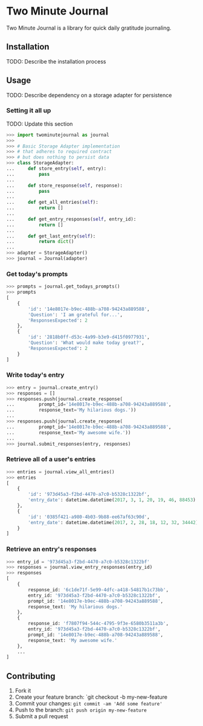 # Two Minute Journal
Two Minute Journal is a library for quick daily gratitude journaling.

## Installation
TODO: Describe the installation process

## Usage
TODO: Describe dependency on a storage adapter for persistence

### Setting it all up
TODO: Update this section
```python
>>> import twominutejournal as journal
>>>
>>> # Basic Storage Adapter implementation
>>> # that adheres to required contract
>>> # but does nothing to persist data
>>> class StorageAdapter:
...     def store_entry(self, entry):
...         pass
...
...     def store_response(self, response):
...         pass
...
...     def get_all_entries(self):
...         return []
...
...     def get_entry_responses(self, entry_id):
...         return []
...
...     def get_last_entry(self):
...         return dict()
...
>>> adapter = StorageAdapter()
>>> journal = Journal(adapter)
```

### Get today's prompts
```python
>>> prompts = journal.get_todays_prompts()
>>> prompts
[
    {
        'id': '14e8017e-b9ec-488b-a708-94243a889588',
        'Question': 'I am grateful for...',
        'ResponsesExpected': 2
    },
    {
        'id': '2818b0ff-d53c-4a99-b3e9-d415f0977931',
        'Question': 'What would make today great?',
        'ResponsesExpected': 2
    }
]
```

### Write today's entry
```python
>>> entry = journal.create_entry()
>>> responses = []
>>> responses.push(journal.create_response(
...         prompt_id='14e8017e-b9ec-488b-a708-94243a889588',
...         response_text='My hilarious dogs.'))
...
>>> responses.push(journal.create_response(
...         prompt_id='14e8017e-b9ec-488b-a708-94243a889588',
...         response_text='My awesome wife.'))
...
>>> journal.submit_responses(entry, responses)
```

### Retrieve all of a user's entries
```python
>>> entries = journal.view_all_entries()
>>> entries
[
    {
        'id': '973d45a3-f2bd-4470-a7c0-b5328c1322bf',
        'entry_date': datetime.datetime(2017, 3, 1, 20, 19, 46, 88453)
    },
    {
        'id': '0385f421-a980-4b03-9b88-ee67af63c90d',
        'entry_date': datetime.datetime(2017, 2, 28, 18, 12, 32, 34442)
    }
]
```

### Retrieve an entry's responses
```python
>>> entry_id = '973d45a3-f2bd-4470-a7c0-b5328c1322bf'
>>> responses = journal.view_entry_responses(entry_id)
>>> responses
[
    {
        response_id: '6c1de71f-5e99-4dfc-a418-54817b1c73bb',
        entry_id: '973d45a3-f2bd-4470-a7c0-b5328c1322bf',
        prompt_id: '14e8017e-b9ec-488b-a708-94243a889588',
        response_text: 'My hilarious dogs.'
    },
    {
        response_id: 'f7807f94-544c-4795-9f3e-6580b3511a3b',
        entry_id: '973d45a3-f2bd-4470-a7c0-b5328c1322bf',
        prompt_id: '14e8017e-b9ec-488b-a708-94243a889588',
        response_text: 'My awesome wife.'
    },
    ...
]
```

## Contributing
1. Fork it
2. Create your feature branch: `git checkout -b my-new-feature
3. Commit your changes: `git commit -am 'Add some feature'`
4. Push to the branch: `git push origin my-new-feature`
5. Submit a pull request
